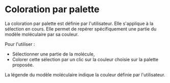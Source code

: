 # Coloration par palette
La coloration par palette est définie par l'utilisateur. Elle s'applique à la sélection en cours.
Elle permet de repérer spécifiquement une partie du modèle moléculaire par sa couleur.

Pour l'utiliser :
* Sélectionner une partie de la molécule,
* Colorer cette sélection par un clic sur la couleur choisie sur la palette proposée.

La légende du modèle moléculaire indique la couleur définie par l'utilisateur.